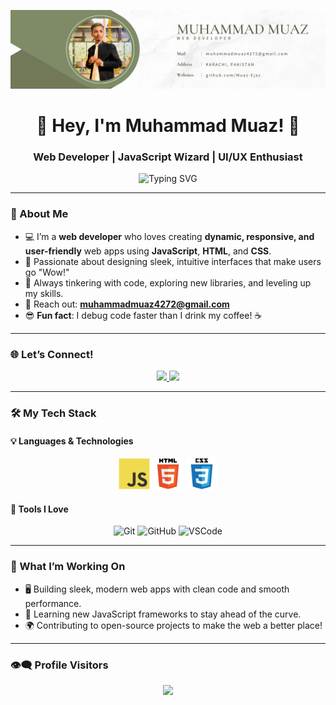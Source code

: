 ![banner](https://github.com/Muaz-Ejaz/Muaz-Ejaz/blob/main/Github%20Banner.png)
<h1 align="center">👋 Hey, I'm Muhammad Muaz! 🚀</h1>
<h3 align="center">Web Developer | JavaScript Wizard | UI/UX Enthusiast</h3>
<p align="center">
  <img src="https://readme-typing-svg.demolab.com?font=Poppins&weight=600&pause=800&color=00FFB3&center=true&vCenter=true&width=450&lines=Crafting+Web+Apps+with+JS,+HTML+%26+CSS;Building+Pixel-Perfect+UI;Always+Chasing+New+Tech!" alt="Typing SVG" />
</p>

---

### 🌟 About Me
- 💻 I’m a **web developer** who loves creating **dynamic, responsive, and user-friendly** web apps using **JavaScript**, **HTML**, and **CSS**.  
- 🎨 Passionate about designing sleek, intuitive interfaces that make users go "Wow!"  
- 🔧 Always tinkering with code, exploring new libraries, and leveling up my skills.  
- 📧 Reach out: **muhammadmuaz4272@gmail.com**  
- 😎 **Fun fact**: I debug code faster than I drink my coffee! ☕  

---

### 🌐 Let’s Connect!
<p align="center">
  <a href="http://www.linkedin.com/in/muhammad-muaz786/" target="_blank">
    <img src="https://img.shields.io/badge/LinkedIn-0A66C2?style=for-the-badge&logo=linkedin&logoColor=white" />
  </a>
    <a href="https://www.instagram.com/muaz.ejaz/" target="_blank">
    <img src="https://img.shields.io/badge/Instagram-E4405F?style=for-the-badge&logo=instagram&logoColor=white" />
  </a>
</p>

---

### 🛠️ My Tech Stack
#### 💡 Languages & Technologies
<p align="center">
  <img src="https://raw.githubusercontent.com/devicons/devicon/master/icons/javascript/javascript-original.svg" width="50" height="50" alt="JavaScript" title="JavaScript" />
  <img src="https://raw.githubusercontent.com/devicons/devicon/master/icons/html5/html5-original-wordmark.svg" width="50" height="50" alt="HTML" title="HTML5" />
  <img src="https://raw.githubusercontent.com/devicons/devicon/master/icons/css3/css3-original-wordmark.svg" width="50" height="50" alt="CSS" title="CSS3" />
</p>

#### 🧰 Tools I Love
<p align="center">
  <img src="https://cdn.jsdelivr.net/gh/devicons/devicon/icons/git/git-original.svg" width="50" height="50" alt="Git" title="Git" />
  <img src="https://cdn.jsdelivr.net/gh/devicons/devicon/icons/github/github-original.svg" width="50" height="50" alt="GitHub" title="GitHub" />
  <img src="https://cdn.jsdelivr.net/gh/devicons/devicon/icons/vscode/vscode-original.svg" width="50" height="50" alt="VSCode" title="VSCode" />
</p>

---

### 🎯 What I’m Working On
- 🖥️ Building sleek, modern web apps with clean code and smooth performance.  
- 🚀 Learning new JavaScript frameworks to stay ahead of the curve.  
- 🌍 Contributing to open-source projects to make the web a better place!

---

### 👁️‍🗨️ Profile Visitors
<p align="center">
  <img src="https://komarev.com/ghpvc/?username=MuhammadAsad256&label=Profile+Views&color=blueviolet&style=flat" />
</p>
